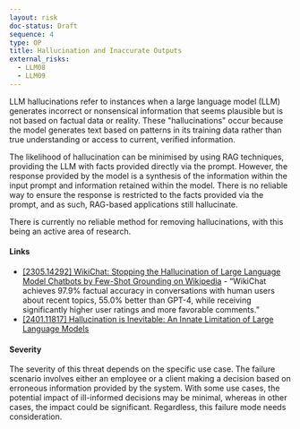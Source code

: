 ```yaml
---
layout: risk
doc-status: Draft
sequence: 4
type: OP
title: Hallucination and Inaccurate Outputs
external_risks:
  - LLM08
  - LLM09
---
```


LLM hallucinations refer to instances when a large language model (LLM) generates incorrect or nonsensical information that seems plausible but is not based on factual data or reality. These "hallucinations" occur because the model generates text based on patterns in its training data rather than true understanding or access to current, verified information.

The likelihood of hallucination can be minimised by using RAG techniques, providing the LLM with facts provided directly via the prompt. However, the response provided by the model is a synthesis of the information within the input prompt and information retained within the model. There is no reliable way to ensure the response is restricted to the facts provided via the prompt, and as such, RAG-based applications still hallucinate.

There is currently no reliable method for removing hallucinations, with this being an active area of research.

#### Links

* [[2305.14292] WikiChat: Stopping the Hallucination of Large Language Model Chatbots by Few-Shot Grounding on Wikipedia](https://arxiv.org/abs/2305.14292) - “WikiChat achieves 97.9% factual accuracy in conversations with human users about recent topics, 55.0% better than GPT-4, while receiving significantly higher user ratings and more favorable comments.”
* [[2401.11817] Hallucination is Inevitable: An Innate Limitation of Large Language Models](https://arxiv.org/abs/2401.11817)

#### Severity

The severity of this threat depends on the specific use case. The failure scenario involves either an employee or a client making a decision based on erroneous information provided by the system. With some use cases, the potential impact of ill-informed decisions may be minimal, whereas in other cases, the impact could be significant. Regardless, this failure mode needs consideration.
